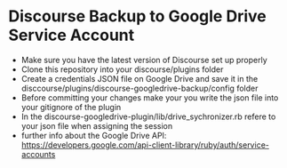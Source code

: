 # Discourse Backup to Google Drive Service Account

- Make sure you have the latest version of Discourse set up properly
- Clone this repository into your discourse/plugins folder
- Create a credentials JSON file on Google Drive and save it in the disccourse/plugins/discourse-googledrive-backup/config folder
- Before committing your changes make your you write the json file into your gitignore of the plugin
- In the discourse-googledrive-plugin/lib/drive_sychronizer.rb refere to your json file when assigning the session
- further info about the Google Drive API: https://developers.google.com/api-client-library/ruby/auth/service-accounts